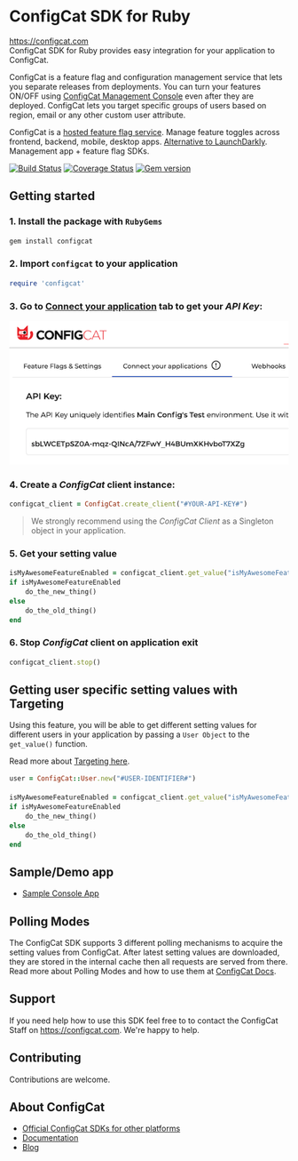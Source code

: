 # ConfigCat SDK for Ruby
https://configcat.com  
ConfigCat SDK for Ruby provides easy integration for your application to ConfigCat.

ConfigCat is a feature flag and configuration management service that lets you separate releases from deployments. You can turn your features ON/OFF using <a href="http://app.configcat.com" target="_blank">ConfigCat Management Console</a> even after they are deployed. ConfigCat lets you target specific groups of users based on region, email or any other custom user attribute.

ConfigCat is a <a href="https://configcat.com" target="_blank">hosted feature flag service</a>. Manage feature toggles across frontend, backend, mobile, desktop apps. <a href="https://configcat.com" target="_blank">Alternative to LaunchDarkly</a>. Management app + feature flag SDKs.

[![Build Status](https://travis-ci.com/configcat/ruby-sdk.svg?branch=master)](https://travis-ci.com/configcat/ruby-sdk)
[![Coverage Status](https://coveralls.io/repos/github/configcat/ruby-sdk/badge.svg?branch=master)](https://coveralls.io/github/configcat/ruby-sdk?branch=master)
[![Gem version](https://badge.fury.io/rb/configcat.svg)](https://rubygems.org/gems/configcat)

## Getting started

### 1. Install the package with `RubyGems`

```bash
gem install configcat
```

### 2. Import `configcat` to your application

```ruby
require 'configcat'
```

### 3. Go to <a href="https://app.configcat.com/connect" target="_blank">Connect your application</a> tab to get your *API Key*:
![API-KEY](https://raw.githubusercontent.com/ConfigCat/ruby-sdk/master/media/readme01.png  "API-KEY")

### 4. Create a *ConfigCat* client instance:

```ruby
configcat_client = ConfigCat.create_client("#YOUR-API-KEY#")
```
> We strongly recommend using the *ConfigCat Client* as a Singleton object in your application.

### 5. Get your setting value
```ruby
isMyAwesomeFeatureEnabled = configcat_client.get_value("isMyAwesomeFeatureEnabled", false)
if isMyAwesomeFeatureEnabled
    do_the_new_thing()
else
    do_the_old_thing()
end
```

### 6. Stop *ConfigCat* client on application exit
```ruby
configcat_client.stop()
```

## Getting user specific setting values with Targeting
Using this feature, you will be able to get different setting values for different users in your application by passing a `User Object` to the `get_value()` function.

Read more about [Targeting here](https://configcat.com/docs/advanced/targeting/).
```ruby
user = ConfigCat::User.new("#USER-IDENTIFIER#")

isMyAwesomeFeatureEnabled = configcat_client.get_value("isMyAwesomeFeatureEnabled", false, user)
if isMyAwesomeFeatureEnabled
    do_the_new_thing()
else
    do_the_old_thing()
end
```

## Sample/Demo app
* [Sample Console App](https://github.com/configcat/ruby-sdk/tree/master/samples/consolesample.rb)

## Polling Modes
The ConfigCat SDK supports 3 different polling mechanisms to acquire the setting values from ConfigCat. After latest setting values are downloaded, they are stored in the internal cache then all requests are served from there. Read more about Polling Modes and how to use them at [ConfigCat Docs](https://configcat.com/docs/sdk-reference/python/).

## Support
If you need help how to use this SDK feel free to to contact the ConfigCat Staff on https://configcat.com. We're happy to help.

## Contributing
Contributions are welcome.

## About ConfigCat
- [Official ConfigCat SDKs for other platforms](https://github.com/configcat)
- [Documentation](https://configcat.com/docs)
- [Blog](https://configcat.com/blog)
